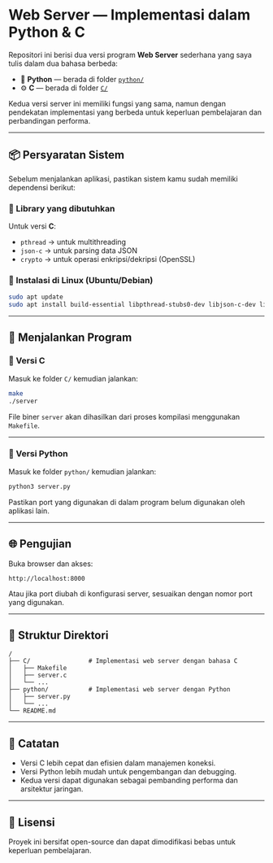 # Web Server — Implementasi dalam Python & C

Repositori ini berisi dua versi program **Web Server** sederhana yang saya tulis dalam dua bahasa berbeda:
- 🐍 **Python** — berada di folder [`python/`](./python)
- ⚙️ **C** — berada di folder [`C/`](./C)

Kedua versi server ini memiliki fungsi yang sama, namun dengan pendekatan implementasi yang berbeda untuk keperluan pembelajaran dan perbandingan performa.

---

## 📦 Persyaratan Sistem

Sebelum menjalankan aplikasi, pastikan sistem kamu sudah memiliki dependensi berikut:

### 🔧 Library yang dibutuhkan
Untuk versi **C**:
- `pthread` → untuk multithreading
- `json-c` → untuk parsing data JSON
- `crypto` → untuk operasi enkripsi/dekripsi (OpenSSL)

### 🐧 Instalasi di Linux (Ubuntu/Debian)

```bash
sudo apt update
sudo apt install build-essential libpthread-stubs0-dev libjson-c-dev libssl-dev
```

---

## 🚀 Menjalankan Program

### 🔹 Versi C
Masuk ke folder `C/` kemudian jalankan:

```bash
make
./server
```

File biner `server` akan dihasilkan dari proses kompilasi menggunakan `Makefile`.

---

### 🔹 Versi Python
Masuk ke folder `python/` kemudian jalankan:

```bash
python3 server.py
```

Pastikan port yang digunakan di dalam program belum digunakan oleh aplikasi lain.

---

## 🌐 Pengujian

Buka browser dan akses:

```
http://localhost:8000
```

Atau jika port diubah di konfigurasi server, sesuaikan dengan nomor port yang digunakan.

---

## 📁 Struktur Direktori

```
/
├── C/                # Implementasi web server dengan bahasa C
│   ├── Makefile
│   ├── server.c
│   └── ...
├── python/           # Implementasi web server dengan Python
│   ├── server.py
│   └── ...
└── README.md
```

---

## 🧠 Catatan
- Versi C lebih cepat dan efisien dalam manajemen koneksi.
- Versi Python lebih mudah untuk pengembangan dan debugging.
- Kedua versi dapat digunakan sebagai pembanding performa dan arsitektur jaringan.

---

## 📄 Lisensi
Proyek ini bersifat open-source dan dapat dimodifikasi bebas untuk keperluan pembelajaran.
